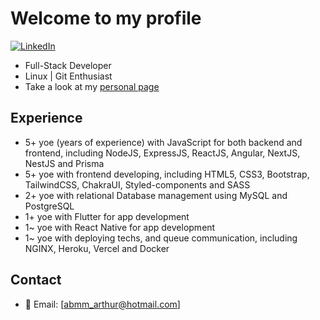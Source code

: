 # Welcome to my profile

[![LinkedIn](https://img.shields.io/badge/LinkedIn-0077B5?style=for-the-badge&logo=linkedin&logoColor=white)](https://www.linkedin.com/in/balbboa)
- Full-Stack Developer
- Linux | Git Enthusiast
- Take a look at my [personal page](https://balbboa.vercel.app)

## Experience

- 5+ yoe (years of experience) with JavaScript for both backend and frontend, including NodeJS, ExpressJS, ReactJS, Angular, NextJS, NestJS and Prisma
- 5+ yoe with frontend developing, including HTML5, CSS3, Bootstrap, TailwindCSS, ChakraUI, Styled-components and SASS
- 2+ yoe with relational Database management using MySQL and PostgreSQL
- 1+ yoe with Flutter for app development 
- 1~ yoe with React Native for app development 
- 1~ yoe with deploying techs, and queue communication, including NGINX, Heroku, Vercel and Docker

## Contact

- :email: Email: [abmm_arthur@hotmail.com]



